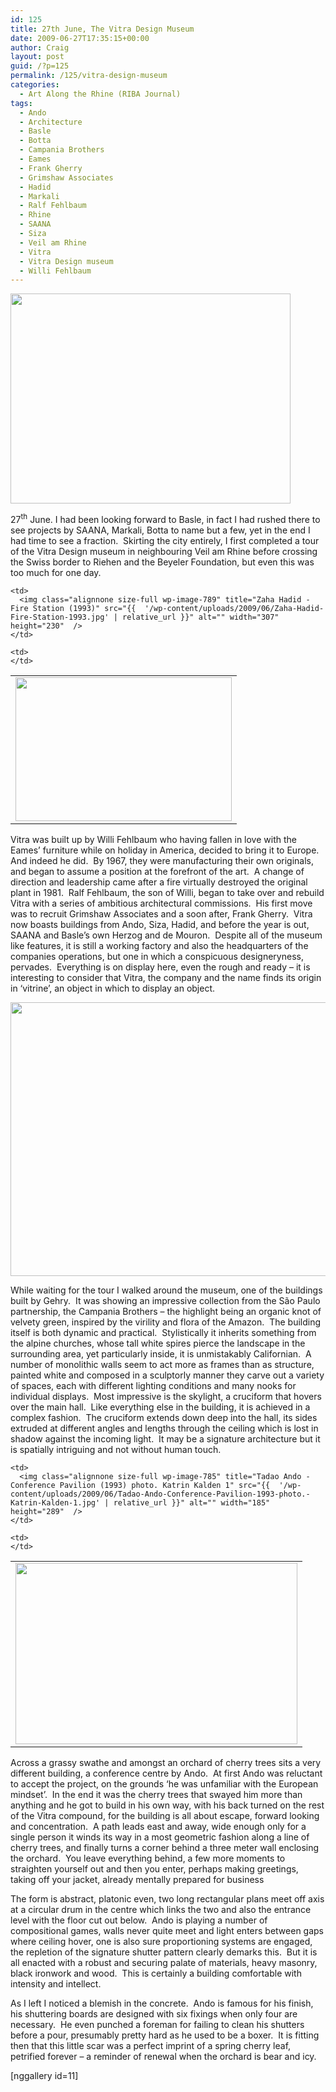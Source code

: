 ```yaml
---
id: 125
title: 27th June, The Vitra Design Museum
date: 2009-06-27T17:35:15+00:00
author: Craig
layout: post
guid: /?p=125
permalink: /125/vitra-design-museum
categories:
  - Art Along the Rhine (RIBA Journal)
tags:
  - Ando
  - Architecture
  - Basle
  - Botta
  - Campania Brothers
  - Eames
  - Frank Gherry
  - Grimshaw Associates
  - Hadid
  - Markali
  - Ralf Fehlbaum
  - Rhine
  - SAANA
  - Siza
  - Veil am Rhine
  - Vitra
  - Vitra Design museum
  - Willi Fehlbaum
---
```

<img class="alignnone size-full wp-image-788" title="Vitra Grounds. foreground Claes Oldenburg & Coosje van Bruggen - Balancing Tools (1984)" src="{{  '/wp-content/uploads/2009/06/Vitra-Grounds.-foreground-Claes-Oldenburg-Coosje-van-Bruggen-Balancing-Tools-1984.jpg' | relative_url }}" alt="" width="448" height="336"  />

27<sup>th</sup> June. I had been looking forward to Basle, in fact I had rushed there to see projects by SAANA, Markali, Botta to name but a few, yet in the end I had time to see a fraction.  Skirting the city entirely, I first completed a tour of the Vitra Design museum in neighbouring Veil am Rhine before crossing the Swiss border to Riehen and the Beyeler Foundation, but even this was too much for one day.

<table border="0">
  <tr>
    <td>
      <img class="alignnone size-full wp-image-784" title="Richard Buckminster Fuller - Geodesic dome (1978-2000)" src="{{  '/wp-content/uploads/2009/06/Richard-Buckminster-Fuller-Geodesic-dome-1978-2000.jpg' | relative_url }}" alt="" width="346" height="230"  />
    </td>
    
    <td>
      <img class="alignnone size-full wp-image-789" title="Zaha Hadid - Fire Station (1993)" src="{{  '/wp-content/uploads/2009/06/Zaha-Hadid-Fire-Station-1993.jpg' | relative_url }}" alt="" width="307" height="230"  />
    </td>
    
    <td>
    </td>
  </tr>
</table>

Vitra was built up by Willi Fehlbaum who having fallen in love with the Eames’ furniture while on holiday in America, decided to bring it to Europe.  And indeed he did.  By 1967, they were manufacturing their own originals, and began to assume a position at the forefront of the art.  A change of direction and leadership came after a fire virtually destroyed the original plant in 1981.  Ralf Fehlbaum, the son of Willi, began to take over and rebuild Vitra with a series of ambitious architectural commissions.  His first move was to recruit Grimshaw Associates and a soon after, Frank Gherry.  Vitra now boasts buildings from Ando, Siza, Hadid, and before the year is out, SAANA and Basle’s own Herzog and de Mouron.  Despite all of the museum like features, it is still a working factory and also the headquarters of the companies operations, but one in which a conspicuous designeryness, pervades.  Everything is on display here, even the rough and ready &#8211; it is interesting to consider that Vitra, the company and the name finds its origin in ‘vitrine’, an object in which to display an object.

<img class="alignnone size-full wp-image-783" title="Frank Gehry - Vitra Design  Museum (1989)photo. Katrin Kalden" src="{{  '/wp-content/uploads/2009/06/Frank-Gehry-Vitra-Design-Museum-1989photo.-Katrin-Kalden.jpg' | relative_url }}" alt="" width="669" height="438"  /> 

While waiting for the tour I walked around the museum, one of the buildings built by Gehry.  It was showing an impressive collection from the São Paulo partnership, the Campania Brothers &#8211; the highlight being an organic knot of velvety green, inspired by the virility and flora of the Amazon.  The building itself is both dynamic and practical.  Stylistically it inherits something from the alpine churches, whose tall white spires pierce the landscape in the surrounding area, yet particularly inside, it is unmistakably Californian.  A number of monolithic walls seem to act more as frames than as structure, painted white and composed in a sculptorly manner they carve out a variety of spaces, each with different lighting conditions and many nooks for individual displays.  Most impressive is the skylight, a cruciform that hovers over the main hall.  Like everything else in the building, it is achieved in a complex fashion.  The cruciform extends down deep into the hall, its sides extruded at different angles and lengths through the ceiling which is lost in shadow against the incoming light.  It may be a signature architecture but it is spatially intriguing and not without human touch.

<table border="0">
  <tr>
    <td>
      <img class="alignnone size-full wp-image-786" title="Tadao Ando - Conference Pavilion (1993) photo. Katrin Kalden" src="{{  '/wp-content/uploads/2009/06/Tadao-Ando-Conference-Pavilion-1993-photo.-Katrin-Kalden-2.jpg' | relative_url }}" alt="" width="451" height="290"  />
    </td>
    
    <td>
      <img class="alignnone size-full wp-image-785" title="Tadao Ando - Conference Pavilion (1993) photo. Katrin Kalden 1" src="{{  '/wp-content/uploads/2009/06/Tadao-Ando-Conference-Pavilion-1993-photo.-Katrin-Kalden-1.jpg' | relative_url }}" alt="" width="185" height="289"  />
    </td>
    
    <td>
    </td>
  </tr>
</table>

Across a grassy swathe and amongst an orchard of cherry trees sits a very different building, a conference centre by Ando.  At first Ando was reluctant to accept the project, on the grounds ‘he was unfamiliar with the European mindset’.  In the end it was the cherry trees that swayed him more than anything and he got to build in his own way, with his back turned on the rest of the Vitra compound, for the building is all about escape, forward looking and concentration.  A path leads east and away, wide enough only for a single person it winds its way in a most geometric fashion along a line of cherry trees, and finally turns a corner behind a three meter wall enclosing the orchard.  You leave everything behind, a few more moments to straighten yourself out and then you enter, perhaps making greetings, taking off your jacket, already mentally prepared for business

The form is abstract, platonic even, two long rectangular plans meet off axis at a circular drum in the centre which links the two and also the entrance level with the floor cut out below.  Ando is playing a number of compositional games, walls never quite meet and light enters between gaps where ceiling hover, one is also sure proportioning systems are engaged, the repletion of the signature shutter pattern clearly demarks this.  But it is all enacted with a robust and securing palate of materials, heavy masonry, black ironwork and wood.  This is certainly a building comfortable with intensity and intellect.

As I left I noticed a blemish in the concrete.  Ando is famous for his finish, his shuttering boards are designed with six fixings when only four are necessary.  He even punched a foreman for failing to clean his shutters before a pour, presumably pretty hard as he used to be a boxer.  It is fitting then that this little scar was a perfect imprint of a spring cherry leaf, petrified forever &#8211; a reminder of renewal when the orchard is bear and icy.

[nggallery id=11]
